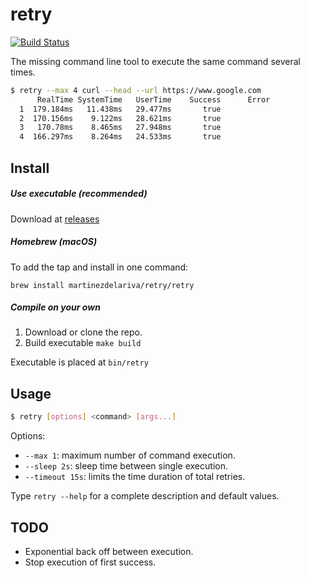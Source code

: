 # retry

[![Build Status](https://travis-ci.com/martinezdelariva/retry.svg?branch=master)](https://travis-ci.com/martinezdelariva/retry)

The missing command line tool to execute the same command several times.

```bash
$ retry --max 4 curl --head --url https://www.google.com
      RealTime SystemTime   UserTime    Success      Error
  1  179.184ms   11.438ms   29.477ms       true
  2  170.156ms    9.122ms   28.621ms       true
  3   170.78ms    8.465ms   27.948ms       true
  4  166.297ms    8.264ms   24.533ms       true
```

## Install

##### Use executable (recommended)

Download at [releases](https://github.com/martinezdelariva/retry/releases)

##### Homebrew (macOS)

To add the tap and install in one command:

`brew install martinezdelariva/retry/retry`


##### Compile on your own

1. Download or clone the repo.
2. Build executable `make build`

Executable is placed at `bin/retry`

## Usage

```bash
$ retry [options] <command> [args...]
```

Options:

- `--max 1`: maximum number of command execution.
- `--sleep 2s`: sleep time between single execution.
- `--timeout 15s`: limits the time duration of total retries.


Type `retry --help` for a complete description and default values.

## TODO

- Exponential back off between execution.
- Stop execution of first success.
